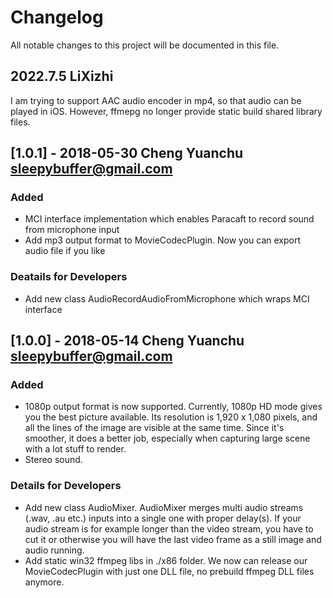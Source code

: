 # Changelog
All notable changes to this project will be documented in this file.

## 2022.7.5 LiXizhi
I am trying to support AAC audio encoder in mp4, so that audio can be played in iOS. However, ffmepg no longer provide static build shared library files. 

## [1.0.1] - 2018-05-30 Cheng Yuanchu <sleepybuffer@gmail.com>

### Added
- MCI interface implementation which enables Paracaft to record sound from microphone input
- Add mp3 output format to MovieCodecPlugin. Now you can export audio file if you like

### Deatails for Developers
- Add new class AudioRecordAudioFromMicrophone which wraps MCI interface 

## [1.0.0] - 2018-05-14 Cheng Yuanchu <sleepybuffer@gmail.com>

### Added
- 1080p output format is now supported. Currently, 1080p HD mode gives you the best picture available. Its resolution is 1,920 x 1,080 pixels, and all the lines of the image are visible at the same time. Since it's smoother, it does a better job, especially when capturing large scene with a lot stuff to render.
- Stereo sound.

### Details for Developers
- Add new class AudioMixer. AudioMixer merges multi audio streams (.wav, .au etc.) inputs into a single one with proper delay(s). If your audio stream is for example longer than the video stream, you have to cut it or otherwise you will have the last video frame as a still image and audio running. 
- Add static win32 ffmpeg libs in ./x86 folder. We now can release our MovieCodecPlugin with just one DLL file, no prebuild ffmpeg DLL files anymore.
